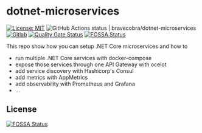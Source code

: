 # dotnet-microservices

[![License: MIT](https://img.shields.io/badge/License-MIT-blue.svg)](https://opensource.org/licenses/MIT)
![GitHub Actions status | bravecobra/dotnet-microservices](https://github.com/bravecobra/dotnet-microservices/workflows/Build/badge.svg)
[![Gitlab](https://gitlab.com/bravecobra/dotnet-microservices/badges/master/pipeline.svg)](https://gitlab.com/bravecobra/dotnet-microservices/commits/master)
[![Quality Gate Status](https://sonarcloud.io/api/project_badges/measure?project=dotnet-microservices&metric=alert_status)](https://sonarcloud.io/dashboard?id=dotnet-microservices)
[![FOSSA Status](https://app.fossa.io/api/projects/git%2Bgithub.com%2Fbravecobra%2Fdotnet-microservices.svg?type=shield)](https://app.fossa.io/projects/git%2Bgithub.com%2Fbravecobra%2Fdotnet-microservices?ref=badge_shield)

This repo show how you can setup .NET Core microservices and how to

* run multiple .NET Core services with docker-compose
* expose those services through one API Gateway with ocelot
* add service discovery with Hashicorp's Consul
* add metrics with AppMetrics
* add observability with Prometheus and Grafana
* ...


## License
[![FOSSA Status](https://app.fossa.io/api/projects/git%2Bgithub.com%2Fbravecobra%2Fdotnet-microservices.svg?type=large)](https://app.fossa.io/projects/git%2Bgithub.com%2Fbravecobra%2Fdotnet-microservices?ref=badge_large)